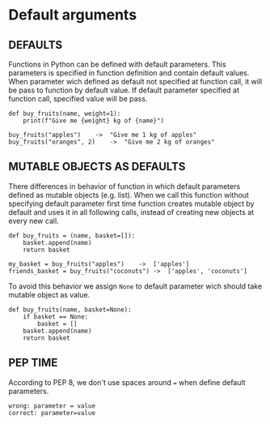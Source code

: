 # Default arguments

## DEFAULTS

Functions in Python can be defined with default parameters. This parameters is specified in function definition and contain default values. When parameter wich defined as default not specified at function call, it will be pass to function by default value. If default parameter specified at function call, specified value will be pass.

    def buy_fruits(name, weight=1):
        print(f"Give me {weight} kg of {name}")

    buy_fruits("apples")    ->  "Give me 1 kg of apples"
    buy_fruits("oranges", 2)    ->  "Give me 2 kg of oranges"

## MUTABLE OBJECTS AS DEFAULTS

There differences in behavior of function in which default parameters defined as mutable objects (e.g. list). When we call this function without specifying default parameter first time function creates mutable object by default and  uses it in all following calls, instead of creating new objects at every new call.

    def buy_fruits = (name, basket=[]):
        basket.append(name)
        return basket

    my_basket = buy_fruits("apples")    ->  ['apples']
    friends_basket = buy_fruits("coconuts") ->  ['apples', 'coconuts']

To avoid this behavior we assign `None` to default parameter wich should take mutable object as value.

    def buy_fruits(name, basket=None):
        if basket == None:
            basket = []
        basket.append(name)
        return basket

## PEP TIME

According to PEP 8, we don't use spaces around `=` when define default parameters.

    wrong: parameter = value
    correct: parameter=value

